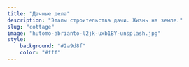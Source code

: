 ```yaml
---
title: "Дачные дела"
description: "Этапы строительства дачи. Жизнь на земле."
slug: "cottage"
image: "hutomo-abrianto-l2jk-uxb1BY-unsplash.jpg"
style:
    background: "#2a9d8f"
    color: "#fff"
---
```

